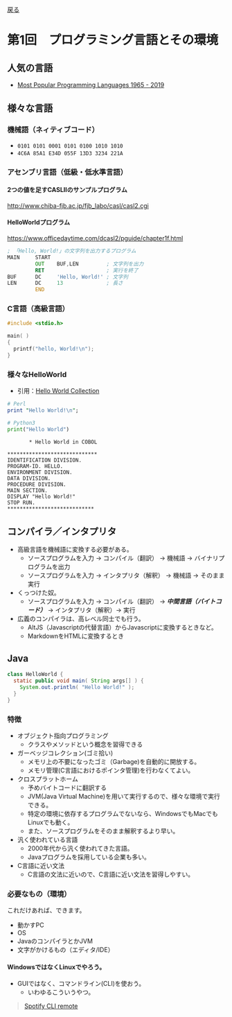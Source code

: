 [戻る](./index.md)

# 第1回　プログラミング言語とその環境
## 人気の言語
- [Most Popular Programming Languages 1965 - 2019](https://www.youtube.com/watch?v=Og847HVwRSI)
## 様々な言語

### 機械語（ネィティブコード）
- `0101 0101 0001 0101 0100 1010 1010`
- `4C6A 85A1 E34D 055F 13D3 3234 221A`


### アセンブリ言語（低級・低水準言語） 
#### 2つの値を足すCASLⅡのサンプルプログラム
http://www.chiba-fjb.ac.jp/fjb_labo/casl/casl2.cgi

#### HelloWorldプログラム
https://www.officedaytime.com/dcasl2/pguide/chapter1f.html

```asm
; 「Hello, World!」の文字列を出力するプログラム
MAIN     START
         OUT    BUF,LEN         ; 文字列を出力
         RET                    ; 実行を終了
BUF      DC     'Hello, World!' ; 文字列
LEN      DC     13              ; 長さ
         END
```

### C言語（高級言語）

```C
#include <stdio.h>

main( )
{
  printf("hello, World!\n");
}
```

### 様々なHelloWorld
- 引用：[Hello World Collection](http://helloworldcollection.de/)
```perl
# Perl
print "Hello World!\n";
```
```python
# Python3
print("Hello World")
```
```cobol
       * Hello World in COBOL

*****************************
IDENTIFICATION DIVISION.
PROGRAM-ID. HELLO.
ENVIRONMENT DIVISION.
DATA DIVISION.
PROCEDURE DIVISION.
MAIN SECTION.
DISPLAY "Hello World!"
STOP RUN.
****************************
```

## コンパイラ／インタプリタ
- 高級言語を機械語に変換する必要がある。
  - ソースプログラムを入力 -> コンパイル（翻訳） -> 機械語 -> バイナリプログラムを出力
  - ソースプログラムを入力 -> インタプリタ（解釈） -> 機械語 -> そのまま実行 
- くっつけた奴。
  - ソースプログラムを入力 -> コンパイル（翻訳） -> ***中間言語（バイトコード）*** -> インタプリタ（解釈）-> 実行
- 広義のコンパイラは、高レベル同士でも行う。
  - AltJS（Javascriptの代替言語）からJavascriptに変換するときなど。
  - MarkdownをHTMLに変換するとき

## Java

```java
class HelloWorld {
  static public void main( String args[] ) {
    System.out.println( "Hello World!" );
  }
}
```
### 特徴

- オブジェクト指向プログラミング
  - クラスやメソッドという概念を習得できる
- ガーベッジコレクション(ゴミ拾い)
  - メモリ上の不要になったゴミ（Garbage)を自動的に開放する。
  - メモリ管理(C言語におけるポインタ管理)を行わなくてよい。
- クロスプラットホーム
  - 予めバイトコードに翻訳する
  - JVM(Java Virtual Machine)を用いて実行するので、様々な環境で実行できる。
  - 特定の環境に依存するプログラムでないなら、WindowsでもMacでもLinuxでも動く。
  - また、ソースプログラムをそのまま解釈するより早い。
- 汎く使われている言語
  - 2000年代から汎く使われてきた言語。
  - Javaプログラムを採用している企業も多い。
- C言語に近い文法
  - C言語の文法に近いので、C言語に近い文法を習得しやすい。

### 必要なもの（環境）
これだけあれば、できます。
- 動かすPC
- OS
- JavaのコンパイラとかJVM
- 文字がかけるもの（エディタ/IDE）
#### WindowsではなくLinuxでやろう。
- GUIではなく、コマンドライン(CLI)を使おう。
  - いわゆるこういうやつ。
<blockquote class="imgur-embed-pub" lang="en" data-id="xqtFQSJ"><a href="//imgur.com/xqtFQSJ">Spotify CLI remote</a></blockquote><script async src="//s.imgur.com/min/embed.js" charset="utf-8"></scrip